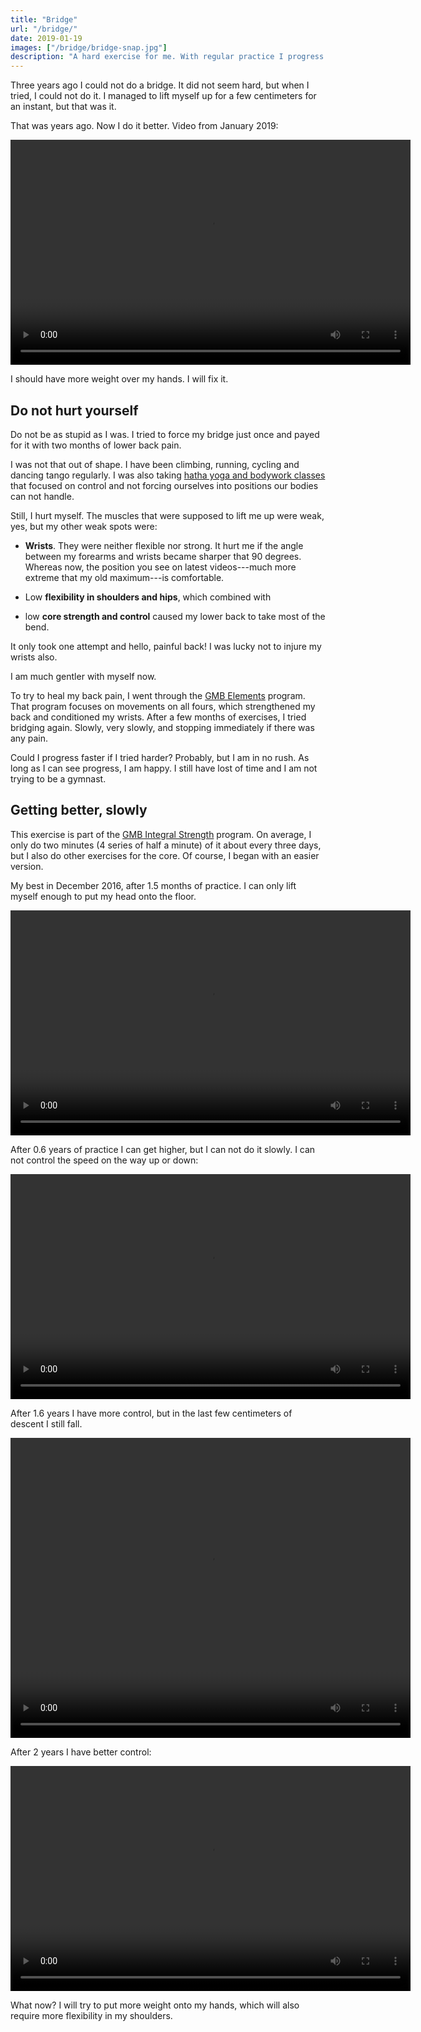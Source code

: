 ```yaml
---
title: "Bridge"
url: "/bridge/"
date: 2019-01-19
images: ["/bridge/bridge-snap.jpg"]
description: "A hard exercise for me. With regular practice I progress slowly."
---
```


Three years ago I could not do a bridge. It did not seem hard,
but when I tried, I could not do it. I managed to lift
myself up for a few centimeters for an instant, but that was it.

That was years ago. Now I do it better. Video from January 2019:

<video width="640" height="360" controls>
<source src="/bridge/201901.s.mp4" type="video/mp4">
[Bridge, January 2019, video](/bridge/201901.s.mp4)
</video>

I should have more weight over my hands. I will fix it.

Do not hurt yourself 
--------------------

Do not be as stupid as I was. I tried to force my bridge just once and
payed for it with two months of lower back pain.

I was not that out of shape. I have been climbing, running, cycling
and dancing tango regularly. I was also taking 
[hatha yoga and bodywork classes](http://www.jogado.com/) 
that focused on control and not forcing ourselves into positions 
our bodies can not handle.

Still, I hurt myself. The muscles that were supposed to lift me up were weak,
yes, but my other weak spots were:

- **Wrists**. They were neither flexible nor strong. It hurt me if the angle
between my forearms and wrists became sharper that 90 degrees. Whereas now,
the position you see on latest videos---much more extreme that my old maximum---is comfortable.

- Low **flexibility in shoulders and hips**, which combined with 

- low **core strength and control** caused my lower back to take
most of the bend.

It only took one attempt and hello, painful back! 
I was lucky not to injure my wrists also.

I am much gentler with myself now.
 
To try to heal my back pain, I went through 
the [GMB Elements](https://gmb.io/e/) program.
That program focuses on movements on all fours, which strengthened my 
back and conditioned my wrists. After
a few months of exercises,
I tried bridging again. Slowly, very slowly, and stopping
 immediately if there was any pain. 

Could I progress faster if I tried harder? Probably, but
I am in no rush. As long as I can see progress, I am happy.
I still have lost of time and I am not trying to be a gymnast.


Getting better, slowly
----------------------

This exercise is part of the 
[GMB Integral Strength](https://gmb.io/is/) program. 
On average, I only do two minutes (4 series of half a minute) of it about 
every three days, but I also do other exercises for the core.
Of course, I began with an easier version.


My best in December 2016, after 1.5 months of practice.
I can only lift myself enough to put my head onto the floor.

<video width="640" height="360" controls>
<source src="/bridge/201612.mp4" type="video/mp4">
[Bridge, December 2016, video](/bridge/201612.mp4)
</video>

After 0.6 years of practice I can get higher, but I can not do
it slowly. I can not control the speed on the way up or down:

<video width="640" height="360" controls>
<source src="/bridge/201707.s.mp4" type="video/mp4">
[Bridge, July 2017, video](/bridge/201707.s.mp4)
</video>

After 1.6 years I have more control, but in the last few centimeters of
descent I still fall.

<video width="640" height="480" controls>
<source src="/bridge/201808.s.mp4" type="video/mp4">
[Bridge, August 2018, video](/bridge/201808.s.mp4)
</video>

After 2 years I have better control:

<video width="640" height="360" controls>
<source src="/bridge/201901.s.mp4" type="video/mp4">
[Bridge, January 2019, video](/bridge/201901.s.mp4)
</video>

What now? I will try to put more weight onto my hands, which will
also require more flexibility in my shoulders.